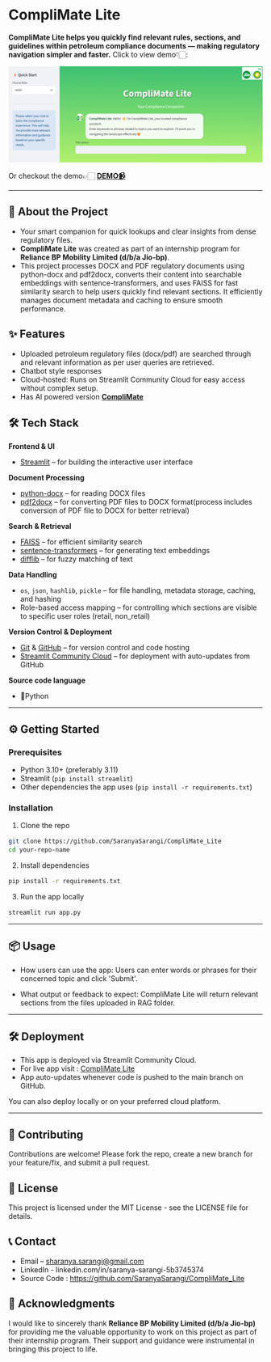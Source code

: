 # CompliMate Lite
**CompliMate Lite helps you quickly find relevant rules, sections, and guidelines within petroleum compliance documents — making regulatory navigation simpler and faster.**
Click to view demo👇🏻:
<p align="center">
  <a href="assets/CompliMate_Lite-Screen Recording.mp4">
    <img src="assets/CompliMate_Lite interface.png" alt="Demo Preview" width="600"/>
  </a>
</p>

Or checkout the demo👉🏻 **[DEMO📹](https://github.com/SaranyaSarangi/CompliMate_Lite/blob/main/assets/CompliMate_Lite-Screen%20Recording.mp4)**

---

## 🚀 About the Project

- Your smart companion for quick lookups and clear insights from dense regulatory files.
- **CompliMate Lite** was created as part of an internship program for **Reliance BP Mobility Limited (d/b/a Jio-bp)**.
- This project processes DOCX and PDF regulatory documents using python-docx and pdf2docx, converts their content into searchable embeddings with sentence-transformers, and uses FAISS for fast similarity search to help users quickly find relevant sections. It efficiently manages document metadata and caching to ensure smooth performance.

## ✨ Features

- Uploaded petroleum regulatory files (docx/pdf) are searched through and relevant information as per user queries are retrieved.
- Chatbot style responses
- Cloud-hosted: Runs on Streamlit Community Cloud for easy access without complex setup.
- Has AI powered version **[CompliMate](https://github.com/SaranyaSarangi/CompliMate)** 

## 🛠️ Tech Stack

**Frontend & UI**
- [Streamlit](https://streamlit.io/) – for building the interactive user interface

**Document Processing**
- [python-docx](https://python-docx.readthedocs.io/) – for reading DOCX files
- [pdf2docx](https://pypi.org/project/pdf2docx/) – for converting PDF files to DOCX format(process includes conversion of PDF file to DOCX for better retrieval)

**Search & Retrieval**
- [FAISS](https://faiss.ai/) – for efficient similarity search
- [sentence-transformers](https://www.sbert.net/) – for generating text embeddings
- [difflib](https://docs.python.org/3/library/difflib.html) – for fuzzy matching of text

**Data Handling**
- `os`, `json`, `hashlib`, `pickle` – for file handling, metadata storage, caching, and hashing
- Role-based access mapping – for controlling which sections are visible to specific user roles (retail, non_retail)

**Version Control & Deployment**
- [Git](https://git-scm.com/) & [GitHub](https://github.com/) – for version control and code hosting
- [Streamlit Community Cloud](https://streamlit.io/cloud) – for deployment with auto-updates from GitHub

**Source code language**
- 🐍Python

---

## ⚙️ Getting Started

### Prerequisites

- Python 3.10+ (preferably 3.11)
- Streamlit (`pip install streamlit`)
- Other dependencies the app uses (`pip install -r requirements.txt`)

### Installation

1. Clone the repo  
```bash
git clone https://github.com/SaranyaSarangi/CompliMate_Lite
cd your-repo-name
```

2. Install dependencies
```bash
pip install -r requirements.txt
```
3. Run the app locally
```bash
streamlit run app.py
```
---

## 📦 Usage
- How users can use the app:
Users can enter words or phrases for their concerned topic and click 'Submit'.

- What output or feedback to expect:
CompliMate Lite will return relevant sections from the files uploaded in RAG folder.

---

## 🛠️ Deployment
- This app is deployed via Streamlit Community Cloud.
- For live app visit : [CompliMate Lite](https://complimatelite-ccfsz8qvsmmjfqvrjkkbqq.streamlit.app/)
- App auto-updates whenever code is pushed to the main branch on GitHub.

You can also deploy locally or on your preferred cloud platform.

---

## 🤝 Contributing
Contributions are welcome! Please fork the repo, create a new branch for your feature/fix, and submit a pull request.

## 📄 License
This project is licensed under the MIT License - see the LICENSE file for details.

## 📞 Contact
- Email – sharanya.sarangi@gmail.com
- LinkedIn - linkedin.com/in/saranya-sarangi-5b3745374
- Source Code : https://github.com/SaranyaSarangi/CompliMate_Lite

## 🎉 Acknowledgments
I would like to sincerely thank **Reliance BP Mobility Limited (d/b/a Jio-bp)** for providing me the valuable opportunity to work on this project as part of their internship program. Their support and guidance were instrumental in bringing this project to life.

